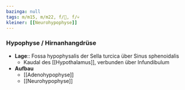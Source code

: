 ```yaml
---
bazinga: null
tags: m/m15, m/m22, f/🧠, f/💀
kleiner: [[Neurohypophyse]]
---
```

### Hypophyse / Hirnanhangdrüse
- **Lage**:: Fossa hypophysalis der Sella turcica über Sinus sphenoidalis
	- Kaudal des [[Hypothalamus]], verbunden über Infundibulum
- **Aufbau**
	- [[Adenohypophyse]] 
	- [[Neurohypophyse]]